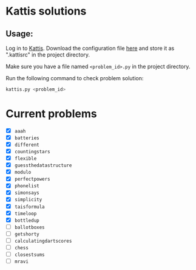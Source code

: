 # Kattis solutions

## Usage:
Log in to [Kattis](https://open.kattis.com/). Download the configuration file [here](https://open.kattis.com/download/kattisrc) and store it as ".kattisrc" in the project directory.

Make sure you have a file named `<problem_id>.py` in the project directory.

Run the following command to check problem solution:
```bash
kattis.py <problem_id>
```


# Current problems

- [x] `aaah`
- [x] `batteries`
- [x] `different`
- [x] `countingstars`
- [x] `flexible`
- [x] `guessthedatastructure`
- [x] `modulo`
- [x] `perfectpowers`
- [x] `phonelist`
- [x] `simonsays`
- [x] `simplicity`
- [x] `taisformula`
- [x] `timeloop`
- [x] `bottledup`
- [ ] `ballotboxes`
- [ ] `getshorty`
- [ ] `calculatingdartscores`
- [ ] `chess`
- [ ] `closestsums`
- [ ] `mravi`